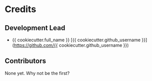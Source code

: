 # Credits

## Development Lead

- {{ cookiecutter.full_name }} [{{ cookiecutter.github_username }}](https://github.com/{{ cookiecutter.github_username }})

## Contributors

None yet. Why not be the first?
